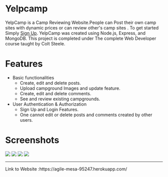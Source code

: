 # Yelpcamp
YelpCamp is a Camp Reviewing Website.People can Post their own camp sites with dynamic prices or can review other's camp sites .
To get started Simply <a href='https://agile-mesa-95247.herokuapp.com/'>Sign Up</a>. YelpCamp was created using Node.js, Express, and MongoDB.
This project is completed under The complete Web Developer course taught by Colt Steele.

# Features
<ul> 
<li>Basic functionalities
      <ul>    
        <li>Create, edit and delete posts.</li>
         <li>Upload campground Images and update feature.</li>
         <li>Create, edit and delete comments.</li>
         <li>See and review existing campgrounds.</li>
      </ul>
</li>
<li>User Authentication & Authorization
      <ul>    
        <li>Sign Up and Login Features.</li>
         <li>One cannot edit or delete posts and comments created by other users.</li>
      </ul>
</li>
</ul>

# Screenshots
<image src='/images/images (1).png'>


<image src='/images/images (2).png'>


<image src='/images/images (3).png'>


<image src='/images/images (4).png'>
<hr>
Link to Website :https://agile-mesa-95247.herokuapp.com/
